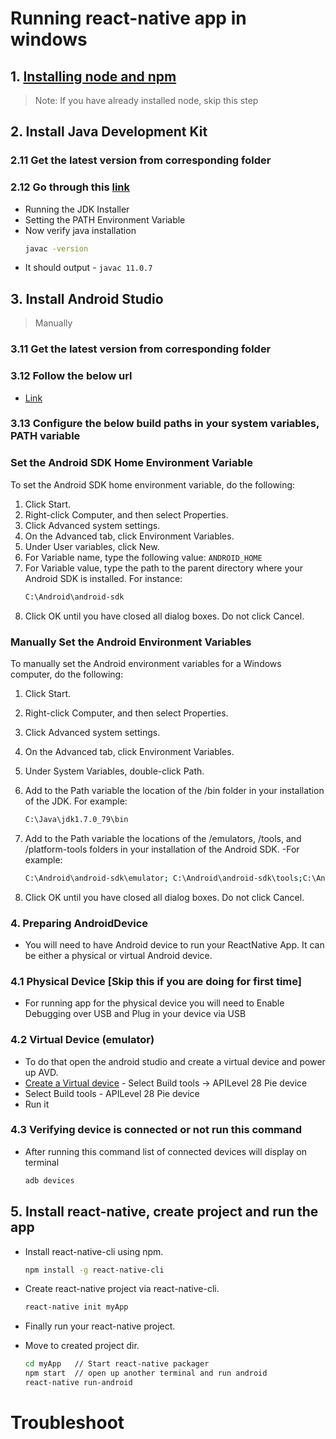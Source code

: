 # Running react-native app in windows

## 1. [Installing node and npm](https://tap.ibhubs.in/revision/node-setup/)

> Note: If you have already installed node, skip this step

## 2. Install Java Development Kit

### 2.11 Get the latest version from corresponding folder

### 2.12 Go through this [link](https://docs.oracle.com/en/java/javase/11/install/installation-jdk-microsoft-windows-platforms.html#GUID-BCE568C9-93D3-49F4-9B0C-9DD4A3419792)

- Running the JDK Installer
- Setting the PATH Environment Variable
- Now verify java installation
  ```sh
  javac -version
  ```
- It should output - `javac 11.0.7`

## 3. Install Android Studio

> Manually

### 3.11 Get the latest version from corresponding folder

### 3.12 Follow the below url

- [Link](https://developer.android.com/studio/install#windows)

### 3.13 Configure the below build paths in your system variables, PATH variable

### Set the Android SDK Home Environment Variable

To set the Android SDK home environment variable, do the following:

1. Click Start.
2. Right-click Computer, and then select Properties.
3. Click Advanced system settings.
4. On the Advanced tab, click Environment Variables.
5. Under User variables, click New.
6. For Variable name, type the following value:
   `ANDROID_HOME`
7. For Variable value, type the path to the parent directory where your Android SDK is installed. For instance:
   ```sh
   C:\Android\android-sdk
   ```
8. Click OK until you have closed all dialog boxes. Do not click Cancel.

### Manually Set the Android Environment Variables

To manually set the Android environment variables for a Windows computer, do the following:

1. Click Start.
2. Right-click Computer, and then select Properties.
3. Click Advanced system settings.
4. On the Advanced tab, click Environment Variables.
5. Under System Variables, double-click Path.
6. Add to the Path variable the location of the /bin folder in your installation of the JDK. For example:
   ```sh
   C:\Java\jdk1.7.0_79\bin
   ```
7. Add to the Path variable the locations of the /emulators, /tools, and /platform-tools folders in your installation of the Android SDK.
   -For example:

   ```sh
   C:\Android\android-sdk\emulator; C:\Android\android-sdk\tools;C:\Android\android-sdk\platform-tools
   ```

8. Click OK until you have closed all dialog boxes. Do not click Cancel.

### 4. Preparing AndroidDevice

- You will need to have Android device to run your ReactNative App. It can be either a physical or virtual Android device.

### 4.1 Physical Device [Skip this if you are doing for first time]

- For running app for the physical device you will need to Enable Debugging over USB and Plug in your device via USB

### 4.2 Virtual Device (emulator)

- To do that open the android studio and create a virtual device and power up AVD.
- [Create a Virtual device](https://developer.android.com/studio/run/managing-avds) - Select Build tools -> APILevel 28 Pie device
- Select Build tools - APILevel 28 Pie device
- Run it

### 4.3 Verifying device is connected or not run this command

- After running this command list of connected devices will display on terminal

  ```sh
  adb devices
  ```

## 5. Install react-native, create project and run the app

- Install react-native-cli using npm.

  ```sh
  npm install -g react-native-cli
  ```

- Create react-native project via react-native-cli.

  ```sh
  react-native init myApp
  ```

- Finally run your react-native project.

- Move to created project dir.
  ```sh
  cd myApp   // Start react-native packager
  npm start  // open up another terminal and run android
  react-native run-android
  ```

# Troubleshoot
